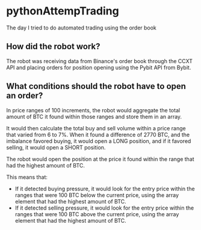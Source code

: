 # pythonAttempTrading
The day I tried to do automated trading using the order book
## How did the robot work?
The robot was receiving data from Binance's order book through the CCXT API and placing orders for position opening using the Pybit API from Bybit.
## What conditions should the robot have to open an order?

In price ranges of 100 increments, the robot would aggregate the total amount of BTC it found within those ranges and store them in an array. 

It would then calculate the total buy and sell volume within a price range that varied from 6 to 7%. When it found a difference of 2770 BTC, and the imbalance favored buying, it would open a LONG position, and if it favored selling, it would open a SHORT position. 

The robot would open the position at the price it found within the range that had the highest amount of BTC.

This means that:
- If it detected buying pressure, it would look for the entry price within the ranges that were 100 BTC below the current price, using the array element that had the highest amount of BTC. 
- If it detected selling pressure, it would look for the entry price within the ranges that were 100 BTC above the current price, using the array element that had the highest amount of BTC.
